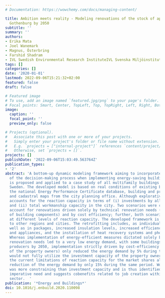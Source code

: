```yaml
---
# Documentation: https://wowchemy.com/docs/managing-content/

title: Ambition meets reality - Modeling renovations of the stock of apartments in
  Gothenburg by 2050
subtitle: ''
summary: ''
authors:
- Erika Mata
- Joel Wanemark
- Magnus, Österbring
- Farshid Shadram
- IVL Swedish Environmental Research InstituteIVL Svenska Miljöinstitutet AB
tags: []
categories: []
date: '2020-01-01'
lastmod: 2022-09-06T15:21:32+02:00
featured: false
draft: false

# Featured image
# To use, add an image named `featured.jpg/png` to your page's folder.
# Focal points: Smart, Center, TopLeft, Top, TopRight, Left, Right, BottomLeft, Bottom, BottomRight.
image:
  caption: ''
  focal_point: ''
  preview_only: false

# Projects (optional).
#   Associate this post with one or more of your projects.
#   Simply enter your project's folder or file name without extension.
#   E.g. `projects = ["internal-project"]` references `content/project/deep-learning/index.md`.
#   Otherwise, set `projects = []`.
projects: []
publishDate: '2022-09-06T15:03:49.563764Z'
publication_types:
- '2'
abstract: 'A bottom-up dynamic modeling framework aiming to incorporate realities
  of the decision-making process when implementing energy-saving building renovations
  is proposed and applied to a case study of all multifamily buildings in Gothenburg,
  Sweden. The developed model is based on real conditions of existing buildings, from
  the national Energy Performance Certificate database, building and property registers,
  and cadastral maps from the city planning office. Although explorative, the framework
  accounts for the reaction capacity in terms of (i) investments by all property owners
  and (ii) total workmanship capacity in the city. Two scenarios were considered to
  account for renovations driven solely by technical renovation needs (end-of-life
  of building components) and by cost efficiency; further, both scenarios were investigated
  at different levels of reaction capacity. The developed framework is easily replicable
  to other regions and cities. The retrofitting includes, as individual measures as
  well as in packages, increased insulation levels, increased efficiency of lighting
  and appliances, and the installation of heat recovery systems and photovoltaic panels.
  Whereas implementation of energy-efficient measures dictated solely by technical
  renovation needs led to a very low energy demand, with some buildings becoming energy
  producers by 2050, implementation strictly driven by cost-efficiency (from the perspective
  of the property owners) only reduced the energy demand by 5% during this time and
  would not fully utilize the investment capacity of the property owners. Furthermore,
  the current limitations of reaction capacity for the market shares allowed for a
  reduction of the energy demand by only 15% during the same period. Workmanship capacity
  was more constraining than investment capacity and is thus identified as a local
  imperative need and suggests cobenefits related to job creation within the construction
  sector.  '
publication: '*Energy and Buildings*'
doi: 10.1016/j.enbuild.2020.110098
---
```

